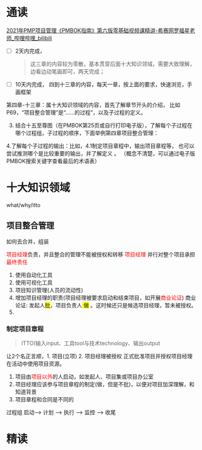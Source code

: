



# 通读
[2021年PMP项目管理《PMBOK指南》第六版零基础视频课精讲-希赛网罗福星老师_哔哩哔哩_bilibili](https://www.bilibili.com/video/BV1i64y1a74v?p=1)
- [ ] 2天内完成，
	> 这三章的内容较为零散，基本贯穿后面十大知识领域，需要大致理解， 边看边动笔画即可，两天完成；
- [ ] 10天内完成， 四到十三章的内容，每天一章，按上面的要求，快速浏览，手画框架

第四章-十三章：属十大知识领域的内容，首先了解章节开头的介绍， 比如P69，“项目整合管理”是“......的过程”，以及子过程的定义。

3. 结合十五至尊图（在PMBOK第25页或自行打印电子版），了解每个子过程在哪个过程组，子过程的顺序，下面举例第四章项目整合管理：

4.了解每个子过程的输出：比如，4.1制定项目章程中，输出项目章程等， 也可以尝试推测哪个是比较重要的输出，并了解定义 。
（概念不清楚，可以通过电子版PMBOK搜索关键字查看最后的术语表）


# 十大知识领域
what/why/itto

## 项目整合管理
如何去合并，组装

<font color=#ff0000>项目经理</font>负责，并且整合的管理不能被授权和转移
<font color=#ff0000>项目经理</font> 并行对整个项目承担<font color=#ff0000>最终责任</font>

1. 使用自动化工具
2. 使用可视化工具
3. 项目知识管理(人员的流动性)
4. 增加项目经理的职责(项目经理被要求启动和结束项目，如开展<font color=#ff0000>商业论证</font>) 商业论证: 发起人<span style="background-color:#ffff00">批</span>，项目负责人<span style="background-color:#ffff00"> 做</span> 。这时候还只是候选项目经理，暂未被授权。
5. 

### 制定项目章程
> ITTO(输入input、工具tool与技术technology、输出output

让2个名正言顺，1. 项目(立项) 2. 项目经理被授权
正式批准项目并授权项目经理在活动中使用项目资源。


1. 项目由<font color=#ff0000>项目以外</font>的人启动，如发起人、项目集或项目办公室
2. 项目经理应该参与项目章程的制定(做，但是不批)，以便对项目加深理解，和知道背景
3. 项目章程和合同是不同的



过程组
启动--> 计划 --> 执行 --> 监控 --> 收尾


# 精读